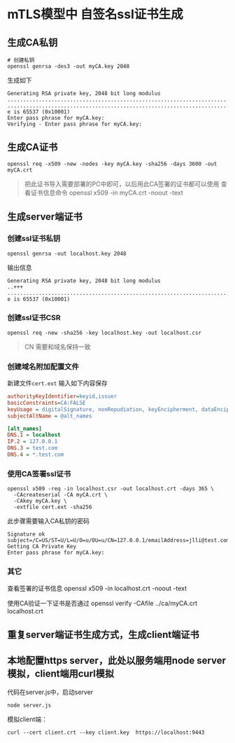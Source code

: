 # mTLS模型中 自签名ssl证书生成

## 生成CA私钥

```shell
# 创建私钥
openssl genrsa -des3 -out myCA.key 2048
```

生成如下

```
Generating RSA private key, 2048 bit long modulus
..................................................................................+++
..................................................................................+++
e is 65537 (0x10001)
Enter pass phrase for myCA.key:
Verifying - Enter pass phrase for myCA.key:
```

## 生成CA证书

```shell
openssl req -x509 -new -nodes -key myCA.key -sha256 -days 3600 -out myCA.crt
```


> 把此证书导入需要部署的PC中即可，以后用此CA签署的证书都可以使用
> 查看证书信息命令 openssl x509 -in myCA.crt -noout -text


## 生成server端证书
### 创建ssl证书私钥

```shell
openssl genrsa -out localhost.key 2048
```

输出信息

```
Generating RSA private key, 2048 bit long modulus
..+++
........................................................................................................................................................................................................................................+++
e is 65537 (0x10001)
```

### 创建ssl证书CSR

```shell
openssl req -new -sha256 -key localhost.key -out localhost.csr
```
> CN 需要和域名保持一致

### 创建域名附加配置文件

新建文件`cert.ext` 输入如下内容保存

```ini
authorityKeyIdentifier=keyid,issuer
basicConstraints=CA:FALSE
keyUsage = digitalSignature, nonRepudiation, keyEncipherment, dataEncipherment
subjectAltName = @alt_names

[alt_names]
DNS.1 = localhost
IP.2 = 127.0.0.1
DNS.3 = test.com
DNS.4 = *.test.com
```


### 使用CA签署ssl证书

```shell
openssl x509 -req -in localhost.csr -out localhost.crt -days 365 \
  -CAcreateserial -CA myCA.crt \
  -CAkey myCA.key \
  -extfile cert.ext -sha256
```

此步骤需要输入CA私钥的密码

```
Signature ok
subject=/C=US/ST=U/L=U/O=u/OU=u/CN=127.0.0.1/emailAddress=jlli@test.com
Getting CA Private Key
Enter pass phrase for myCA.key:
```

### 其它

查看签署的证书信息
openssl x509 -in localhost.crt -noout -text

使用CA验证一下证书是否通过
openssl verify -CAfile ../ca/myCA.crt localhost.crt

## 重复server端证书生成方式，生成client端证书

## 本地配置https server，此处以服务端用node server模拟，client端用curl模拟
代码在server.js中，启动server
```
node server.js
```

模拟client端：

```
curl --cert client.crt --key client.key  https://localhost:9443
```

